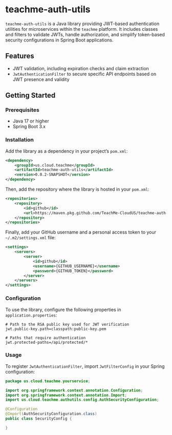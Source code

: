 # teachme-auth-utils

`teachme-auth-utils` is a Java library providing JWT-based authentication utilities for microservices within the `teachme` platform. It includes classes and filters to validate JWTs, handle authorization, and simplify token-based security configurations in Spring Boot applications.

## Features

- JWT validation, including expiration checks and claim extraction
- `JwtAuthenticationFilter` to secure specific API endpoints based on JWT presence and validity

## Getting Started

### Prerequisites

- Java 17 or higher
- Spring Boot 3.x

### Installation

Add the library as a dependency in your project’s `pom.xml`:

```xml
<dependency>
    <groupId>us.cloud.teachme</groupId>
    <artifactId>teachme-auth-utils</artifactId>
    <version>0.0.2-SNAPSHOT</version>
</dependency>
```

Then, add the repository where the library is hosted in your `pom.xml`:

```xml
<repositories>
    <repository>
        <id>github</id>
        <url>https://maven.pkg.github.com/TeachMe-CloudUS/teachme-auth-utils</url>
    </repository>
</repositories>
```

Finally, add your GitHub username and a personal access token to your `~/.m2/settings.xml` file:

```xml
<settings>
    <servers>
        <server>
            <id>github</id>
            <username>{GITHUB_USERNAME}</username>
            <password>{GITHUB_TOKEN}</password>
        </server>
    </servers>
</settings>
```

### Configuration

To use the library, configure the following properties in `application.properties`:

```properties
# Path to the RSA public key used for JWT verification
jwt.public-key.path=classpath:public-key.pem

# Paths that require authentication
jwt.protected-paths=/api/protected/*
```

### Usage

To register `JwtAuthenticationFilter`, import `JwtFilterConfig` in your Spring configuration:

```java
package us.cloud.teachme.yourservice;

import org.springframework.context.annotation.Configuration;
import org.springframework.context.annotation.Import;
import us.cloud.teachme.authutils.config.AuthSecurityConfiguration;

@Configuration
@Import(AuthSecurityConfiguration.class)
public class SecurityConfig {

}
```
